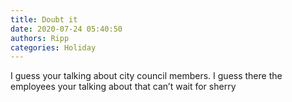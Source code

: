 ```yaml
---
title: Doubt it
date: 2020-07-24 05:40:50
authors: Ripp
categories: Holiday
---
```


 I guess your talking about city council members. I guess there the employees your talking about that can’t wait for sherry
